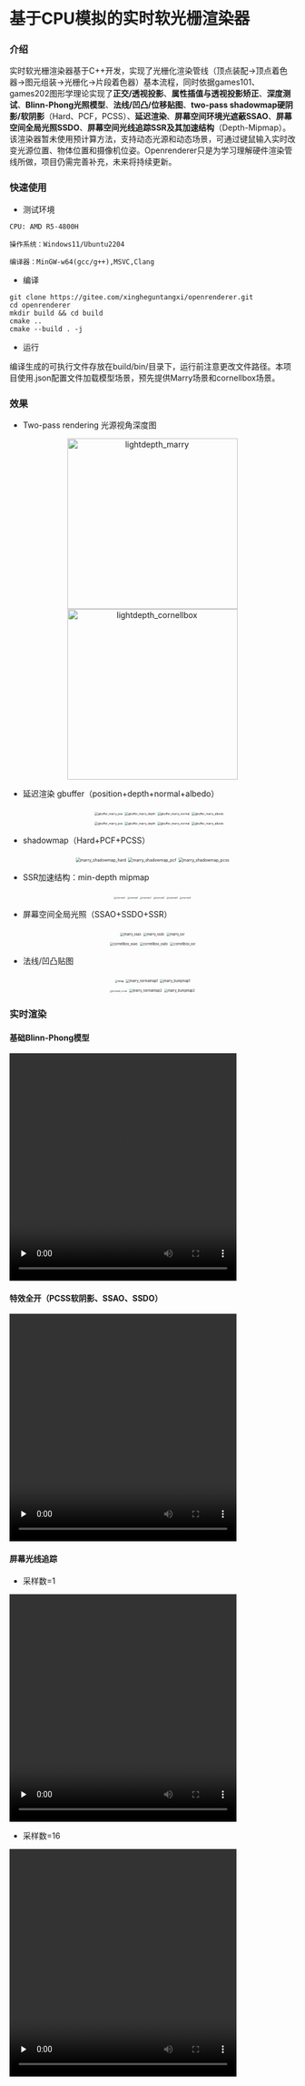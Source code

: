 # 基于CPU模拟的实时软光栅渲染器

### 介绍

​	实时软光栅渲染器基于C++开发，实现了光栅化渲染管线（顶点装配->顶点着色器->图元组装->光栅化->片段着色器）基本流程，同时依据games101、games202图形学理论实现了**正交/透视投影**、**属性插值与透视投影矫正**、**深度测试**、**Blinn-Phong光照模型**、**法线/凹凸/位移贴图**、**two-pass shadowmap硬阴影/软阴影**（Hard、PCF，PCSS）、**延迟渲染**、**屏幕空间环境光遮蔽SSAO**、**屏幕空间全局光照SSDO**、**屏幕空间光线追踪SSR及其加速结构**（Depth-Mipmap）。该渲染器暂未使用预计算方法，支持动态光源和动态场景，可通过键鼠输入实时改变光源位置、物体位置和摄像机位姿。Openrenderer只是为学习理解硬件渲染管线所做，项目仍需完善补充，未来将持续更新。

### 快速使用

- 测试环境

```
CPU: AMD R5-4800H

操作系统：Windows11/Ubuntu2204

编译器：MinGW-w64(gcc/g++),MSVC,Clang
```

- 编译

```
git clone https://gitee.com/xingheguntangxi/openrenderer.git
cd openrenderer
mkdir build && cd build
cmake ..
cmake --build . -j
```

- 运行

​	编译生成的可执行文件存放在build/bin/目录下，运行前注意更改文件路径。本项目使用.json配置文件加载模型场景，预先提供Marry场景和cornellbox场景。

### 效果

- Two-pass rendering 光源视角深度图

<center class="half">
	<img src="./results/lightdepth0.png" alt="lightdepth_marry" width="300" />
    <img src="./results/lightdepth1.png" alt="lightdepth_cornellbox" width="300" />
</center>



- 延迟渲染 gbuffer（position+depth+normal+albedo）
  <center class="half">
  	<img src="./results/gbuffer_marry_pos.png" alt="gbuffer_marry_pos" style="zoom: 35%;" />
  	<img src="./results/gbuffer_marry_depth.png" alt="gbuffer_marry_depth" style="zoom: 35%;" />
      <img src="./results/gbuffer_marry_normal.png" alt="gbuffer_marry_normal" style="zoom: 35%;" />
      <img src="./results/gbuffer_marry_albedo.png" alt="gbuffer_marry_albedo" style="zoom: 35%;" />
  </center>
  
  <center class="half">
    	<img src="./results/gbuffer_cornellbox_pos.png" alt="gbuffer_marry_pos" style="zoom: 35%;" />
    	<img src="./results/gbuffer_cornellbox_depth.png" alt="gbuffer_marry_depth" style="zoom: 35%;" />
    	<img src="./results/gbuffer_cornellbox_normal.png" alt="gbuffer_marry_normal" style="zoom: 35%;" />
    	<img src="./results/gbuffer_cornellbox_albedo.png" alt="gbuffer_marry_albedo" style="zoom: 35%;" />
  </center>
- shadowmap（Hard+PCF+PCSS）

<center class="half">
	<img src="./results/marry_shadowmap_hard.png" alt="marry_shadowmap_hard" style="zoom: 50%;" />
	<img src="./results/marry_shadowmap_pcf.png" alt="marry_shadowmap_pcf" style="zoom: 50%;" />
    <img src="./results/marry_shadowmap_pcss.png" alt="marry_shadowmap_pcss" style="zoom: 50%;" />
</center>

- SSR加速结构：min-depth mipmap

<center class="half">
	<img src="./results/mipmap0.png" alt="mipmap0" style="zoom: 25%;" />
	<img src="./results/mipmap1.png" alt="mipmap1" style="zoom: 25%;" />
    <img src="./results/mipmap2.png" alt="mipmap2" style="zoom: 25%;" />
    <img src="./results/mipmap3.png" alt="mipmap3" style="zoom: 25%;" />
	<img src="./results/mipmap4.png" alt="mipmap4" style="zoom: 25%;" />
    <img src="./results/mipmap5.png" alt="mipmap5" style="zoom: 25%;" />
</center>


- 屏幕空间全局光照（SSAO+SSDO+SSR）

<center class="half">
	<img src="./results/marry_ssao.png" alt="marry_ssao" style="zoom: 40%;" />
	<img src="./results/marry_ssdo.png" alt="marry_ssdo" style="zoom: 40%;" />
    <img src="./results/marry_ssr.png" alt="marry_ssr" style="zoom: 40%;" />
</center>

<center class="half">
	<img src="./results/cornellbox_ssao.png" alt="cornellbox_ssao" style="zoom: 40%;" />
	<img src="./results/cornellbox_ssdo.png" alt="cornellbox_ssdo" style="zoom: 40%;" />
    <img src="./results/cornellbox_ssr.png" alt="cornellbox_ssr" style="zoom: 40%;" />
</center>

- 法线/凹凸贴图

<center class="half">
	<img src="./results/hmap.jpg" alt="hmap" style="zoom: 30%;" />
	<img src="./results/marry_normalmap1.png" alt="marry_normalmap1" style="zoom: 40%;" />
    <img src="./results/marry_bumpmap1.png" alt="marry_bumpmap1" style="zoom: 40%;" />
</center>

<center class="half">
	<img src="./results/brickwall_normal.jpg" alt="brickwall_normal" style="zoom: 23.5%;" />
	<img src="./results/marry_normalmap2.png" alt="marry_normalmap2" style="zoom: 40%;" />
    <img src="./results/marry_bumpmap2.png" alt="marry_bumpmap2" style="zoom: 40%;" />
</center>


### 实时渲染

#### 基础Blinn-Phong模型

<video width="400" height="400" src="./results/marry_phong.mp4"  autoplay="autoplay" preload="none" controls="controls"></video>

#### 特效全开（PCSS软阴影、SSAO、SSDO）

<video width="400" height="400" src="./results/marry_all.mp4"  autoplay="autoplay" preload="none" controls="controls"></video>

#### 屏幕光线追踪

- 采样数=1

<video width="400" height="400" src="./results/cornellbox_ssr1.mp4"  autoplay="autoplay" preload="none" controls="controls"></video>

- 采样数=16

<video width="400" height="400" src="./results/cornellbox_ssr16.mp4"  autoplay="autoplay" preload="none" controls="controls"></video>
